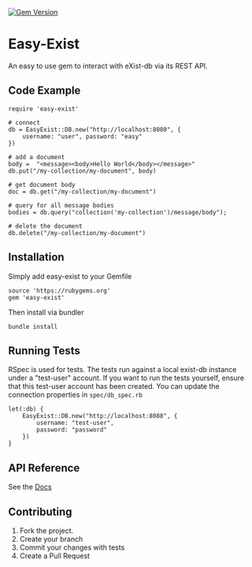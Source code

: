 [![Gem Version](https://badge.fury.io/rb/easy-exist.svg)](http://badge.fury.io/rb/easy-exist)

# Easy-Exist

An easy to use gem to interact with eXist-db via its REST API.


## Code Example

```
require 'easy-exist'

# connect
db = EasyExist::DB.new("http://localhost:8080", {
	username: "user", password: "easy"
})

# add a document
body =  "<message><body>Hello World</body></message>"
db.put("/my-collection/my-document", body)

# get document body
doc = db.get("/my-collection/my-document")

# query for all message bodies
bodies = db.query("collection('my-collection')/message/body");

# delete the document
db.delete("/my-collection/my-document")
```

## Installation

Simply add easy-exist to your Gemfile

```
source 'https://rubygems.org'
gem 'easy-exist'
```

Then install via bundler

`bundle install`

## Running Tests

RSpec is used for tests.
The tests run against a local exist-db instance under a "test-user" account. If you want to run the tests yourself, ensure that this test-user account has been created. You can update the connection properties in `spec/db_spec.rb`

```
let(:db) { 
    EasyExist::DB.new("http://localhost:8088", { 
        username: "test-user", 
        password: "password" 
    }) 
}
```

## API Reference

See the [Docs][easy-exist-docs]

## Contributing
1. Fork the project.
2. Create your branch
3. Commit your changes with tests
4. Create a Pull Request

[easy-exist-docs]:	http://casst01.github.io/easy-exist/docs
